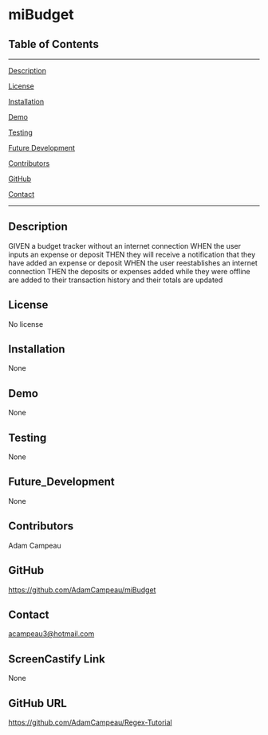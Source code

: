 # miBudget

## Table of Contents
--------------------------------------
[Description](#Description)

[License](#License)

[Installation](#Installation)

[Demo](#Demo)

[Testing](#Testing)

[Future Development](#Future_Development)

[Contributors](#Contributors)

[GitHub](#GitHub)

[Contact](#Contact)


--------------------------------------

## Description
GIVEN a budget tracker without an internet connection
WHEN the user inputs an expense or deposit
THEN they will receive a notification that they have added an expense or deposit
WHEN the user reestablishes an internet connection
THEN the deposits or expenses added while they were offline are added to their transaction history and their totals are updated

## License
No license

## Installation
None

## Demo
None

## Testing
None

## Future_Development
None

## Contributors
Adam Campeau

## GitHub
https://github.com/AdamCampeau/miBudget

## Contact
acampeau3@hotmail.com

## ScreenCastify Link
None

## GitHub URL
https://github.com/AdamCampeau/Regex-Tutorial